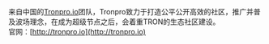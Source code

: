 
来自中国的[Tronpro.io](http://tronpro.io)团队，Tronpro致力于打造公平公开高效的社区，推广并普及波场理念，在成为超级节点之后，会着重TRON的生态社区建设。       
官网：[http://tronpro.io](http://tronpro.io)
